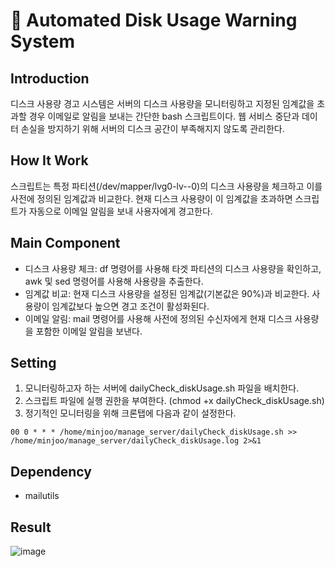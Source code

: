# :rotating_light: Automated Disk Usage Warning System

## Introduction
디스크 사용량 경고 시스템은 서버의 디스크 사용량을 모니터링하고 지정된 임계값을 초과할 경우 이메일로 알림을 보내는 간단한 bash 스크립트이다. 웹 서비스 중단과 데이터 손실을 방지하기 위해 서버의 디스크 공간이 부족해지지 않도록 관리한다.

## How It Work
스크립트는 특정 파티션(/dev/mapper/lvg0-lv--0)의 디스크 사용량을 체크하고 이를 사전에 정의된 임계값과 비교한다. 현재 디스크 사용량이 이 임계값을 초과하면 스크립트가 자동으로 이메일 알림을 보내 사용자에게 경고한다.

## Main Component
- 디스크 사용량 체크: df 명령어를 사용해 타겟 파티션의 디스크 사용량을 확인하고, awk 및 sed 명령어를 사용해 사용량을 추출한다.
- 임계값 비교: 현재 디스크 사용량을 설정된 임계값(기본값은 90%)과 비교한다. 사용량이 임계값보다 높으면 경고 조건이 활성화된다.
- 이메일 알림: mail 명령어를 사용해 사전에 정의된 수신자에게 현재 디스크 사용량을 포함한 이메일 알림을 보낸다.

## Setting
1. 모니터링하고자 하는 서버에 dailyCheck_diskUsage.sh 파일을 배치한다.
2. 스크립트 파일에 실행 권한을 부여한다. (chmod +x dailyCheck_diskUsage.sh)
3. 정기적인 모니터링을 위해 크론탭에 다음과 같이 설정한다.

```shell
00 0 * * * /home/minjoo/manage_server/dailyCheck_diskUsage.sh >> /home/minjoo/manage_server/dailyCheck_diskUsage.log 2>&1
```

## Dependency
- mailutils 

## Result
![image](https://github.com/MinjooShin/ServerStatus-Notification/assets/74174008/1328415f-440a-4221-bc82-4a09364a559a)

